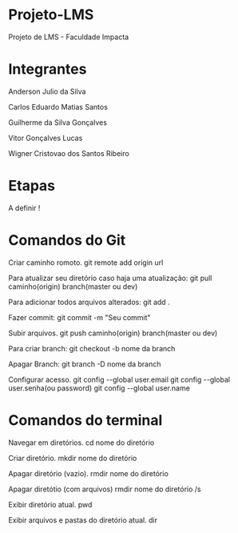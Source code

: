 # Projeto-LMS 
Projeto de LMS - Faculdade Impacta

# Integrantes

Anderson Julio da Silva

Carlos Eduardo Matias Santos

Guilherme da Silva Gonçalves

Vitor Gonçalves Lucas

Wigner Cristovao dos Santos Ribeiro

# Etapas 

A definir !

# Comandos do Git
Criar caminho romoto.
git remote add origin url

Para atualizar seu diretório caso haja uma atualização:
git pull caminho(origin) branch(master ou dev)

Para adicionar todos arquivos alterados:
git add .

Fazer commit:
git commit -m "Seu commit"

Subir arquivos.
git push caminho(origin) branch(master ou dev)

Para criar branch:
git checkout -b nome da branch

Apagar Branch:
git branch -D nome da branch

Configurar acesso.
git config --global user.email
git config --global user.senha(ou password)
git config --global user.name

# Comandos do terminal

Navegar em diretórios.
cd nome do diretório

Criar diretório.
mkdir nome do diretório

Apagar diretório (vazio).
rmdir nome do diretório

Apagar diretótio (com arquivos)
rmdir nome do diretório /s

Exibir diretório atual.
pwd

Exibir arquivos e pastas do diretório atual.
dir
